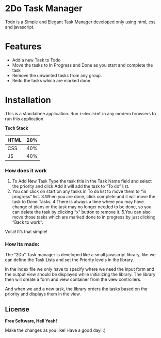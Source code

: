 # 2Do Task Manager

Todo is a Simple and Elegant Task Manager developed only using html, css and javascript.

# Features

 - Add a new Task to Todo
 - Move the tasks to In Progress and Done as you start and complete the task
 - Remove the unwanted tasks from any group.
 - Redo the tasks which are marked done.


# Installation

This is a standalone application. Run `index.html` in any modern browsers to run this application.

**Tech Stack**

| HTML | 20% |
| ---- | ---- |
| CSS  | 40% |
| JS   | 40% |


### How does it work

1. To Add New Task  Type the task title in the Task Name field and select the priority and click Add it will add the task to “To do”  list.
2. You can click on start on any tasks in To do list to move them to “in progress” list.
3.When you are done, click complete and it will move the task to Done Tasks.
4.There is always a time where you may have change of plans or the task may no longer needed to be done, so you can delete the task by clicking “x” button to remove it. 
5.You can also move those tasks which are marked done to in progress by just clicking “Back to work”.


Voila! It’s that simple!

### How its made:

The “2Do” Task manager is developed like a small javascript library, like we can define the Task Lists and set the Priority levels in the library. 

In the index file we only have to specify where we need the input form and the output view  should be displayed while initializing the library. The library then will create a form and view container from the view controllers. 

And when we add a new task, the library orders the tasks based on the priority and displays them in the view.



License
----

**Free Software, Hell Yeah!**

Make the changes as you like! Have a good day! :)